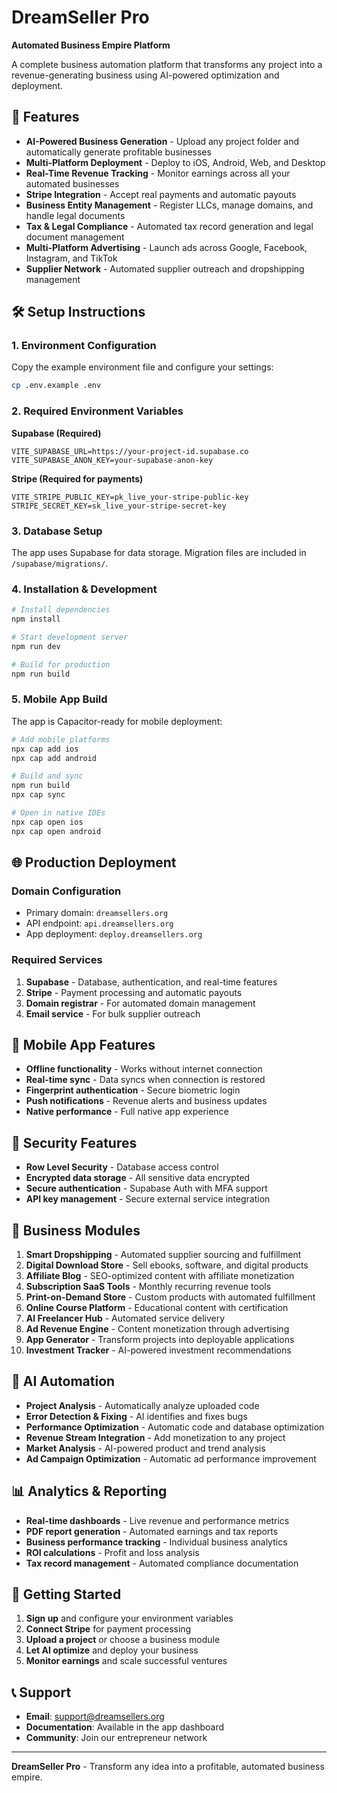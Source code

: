 # DreamSeller Pro

**Automated Business Empire Platform**

A complete business automation platform that transforms any project into a revenue-generating business using AI-powered optimization and deployment.

## 🚀 Features

- **AI-Powered Business Generation** - Upload any project folder and automatically generate profitable businesses
- **Multi-Platform Deployment** - Deploy to iOS, Android, Web, and Desktop
- **Real-Time Revenue Tracking** - Monitor earnings across all your automated businesses
- **Stripe Integration** - Accept real payments and automatic payouts
- **Business Entity Management** - Register LLCs, manage domains, and handle legal documents
- **Tax & Legal Compliance** - Automated tax record generation and legal document management
- **Multi-Platform Advertising** - Launch ads across Google, Facebook, Instagram, and TikTok
- **Supplier Network** - Automated supplier outreach and dropshipping management

## 🛠️ Setup Instructions

### 1. Environment Configuration

Copy the example environment file and configure your settings:

```bash
cp .env.example .env
```

### 2. Required Environment Variables

**Supabase (Required)**
```env
VITE_SUPABASE_URL=https://your-project-id.supabase.co
VITE_SUPABASE_ANON_KEY=your-supabase-anon-key
```

**Stripe (Required for payments)**
```env
VITE_STRIPE_PUBLIC_KEY=pk_live_your-stripe-public-key
STRIPE_SECRET_KEY=sk_live_your-stripe-secret-key
```

### 3. Database Setup

The app uses Supabase for data storage. Migration files are included in `/supabase/migrations/`.

### 4. Installation & Development

```bash
# Install dependencies
npm install

# Start development server
npm run dev

# Build for production
npm run build
```

### 5. Mobile App Build

The app is Capacitor-ready for mobile deployment:

```bash
# Add mobile platforms
npx cap add ios
npx cap add android

# Build and sync
npm run build
npx cap sync

# Open in native IDEs
npx cap open ios
npx cap open android
```

## 🌐 Production Deployment

### Domain Configuration
- Primary domain: `dreamsellers.org`
- API endpoint: `api.dreamsellers.org`
- App deployment: `deploy.dreamsellers.org`

### Required Services
1. **Supabase** - Database, authentication, and real-time features
2. **Stripe** - Payment processing and automatic payouts
3. **Domain registrar** - For automated domain management
4. **Email service** - For bulk supplier outreach

## 📱 Mobile App Features

- **Offline functionality** - Works without internet connection
- **Real-time sync** - Data syncs when connection is restored
- **Fingerprint authentication** - Secure biometric login
- **Push notifications** - Revenue alerts and business updates
- **Native performance** - Full native app experience

## 🔐 Security Features

- **Row Level Security** - Database access control
- **Encrypted data storage** - All sensitive data encrypted
- **Secure authentication** - Supabase Auth with MFA support
- **API key management** - Secure external service integration

## 💼 Business Modules

1. **Smart Dropshipping** - Automated supplier sourcing and fulfillment
2. **Digital Download Store** - Sell ebooks, software, and digital products
3. **Affiliate Blog** - SEO-optimized content with affiliate monetization
4. **Subscription SaaS Tools** - Monthly recurring revenue tools
5. **Print-on-Demand Store** - Custom products with automated fulfillment
6. **Online Course Platform** - Educational content with certification
7. **AI Freelancer Hub** - Automated service delivery
8. **Ad Revenue Engine** - Content monetization through advertising
9. **App Generator** - Transform projects into deployable applications
10. **Investment Tracker** - AI-powered investment recommendations

## 🤖 AI Automation

- **Project Analysis** - Automatically analyze uploaded code
- **Error Detection & Fixing** - AI identifies and fixes bugs
- **Performance Optimization** - Automatic code and database optimization
- **Revenue Stream Integration** - Add monetization to any project
- **Market Analysis** - AI-powered product and trend analysis
- **Ad Campaign Optimization** - Automatic ad performance improvement

## 📊 Analytics & Reporting

- **Real-time dashboards** - Live revenue and performance metrics
- **PDF report generation** - Automated earnings and tax reports
- **Business performance tracking** - Individual business analytics
- **ROI calculations** - Profit and loss analysis
- **Tax record management** - Automated compliance documentation

## 🎯 Getting Started

1. **Sign up** and configure your environment variables
2. **Connect Stripe** for payment processing
3. **Upload a project** or choose a business module
4. **Let AI optimize** and deploy your business
5. **Monitor earnings** and scale successful ventures

## 📞 Support

- **Email**: support@dreamsellers.org
- **Documentation**: Available in the app dashboard
- **Community**: Join our entrepreneur network

---

**DreamSeller Pro** - Transform any idea into a profitable, automated business empire.